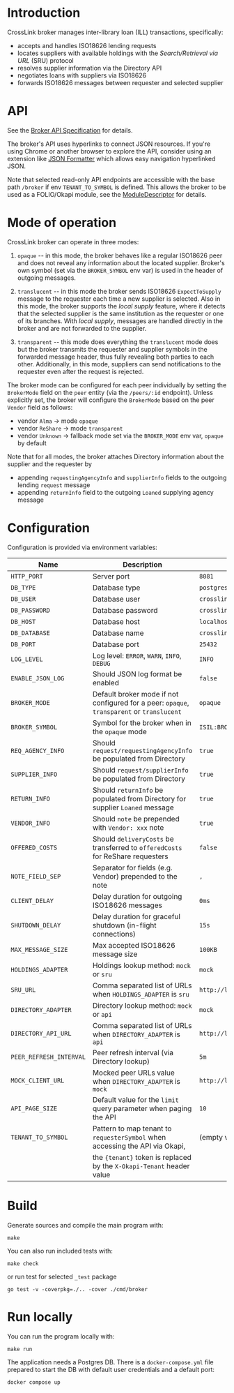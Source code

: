 # Introduction

CrossLink broker manages inter-library loan (ILL) transactions, specifically:

* accepts and handles ISO18626 lending requests
* locates suppliers with available holdings with the _Search/Retrieval via URL_ (SRU) protocol
* resolves supplier information via the Directory API
* negotiates loans with suppliers via ISO18626
* forwards ISO18626 messages between requester and selected supplier

# API

See the [Broker API Specification](./oapi/open-api.yaml) for details.

The broker's API uses hyperlinks to connect JSON resources.
If you're using Chrome or another browser to explore the API,
consider using an extension like [JSON Formatter](https://chromewebstore.google.com/detail/json-formatter/bcjindcccaagfpapjjmafapmmgkkhgoa) which allows easy navigation hyperlinked JSON.

Note that selected read-only API endpoints are accessible with the base path `/broker`
if env `TENANT_TO_SYMBOL` is defined.
This allows the broker to be used as a FOLIO/Okapi module,
see the [ModuleDescriptor](./descriptors/ModuleDescriptor-template.json) for details.

# Mode of operation

CrossLink broker can operate in three modes:

1. `opaque` -- in this mode, the broker behaves like a regular ISO18626 peer and does not reveal any information about the located supplier. Broker's own symbol (set via the `BROKER_SYMBOL` env var) is used in the header of outgoing messages.

2. `translucent` -- in this mode the broker sends ISO18626 `ExpectToSupply` message to the requester each time a new supplier is selected. Also in this mode, the broker supports the _local supply_ feature, where it detects that the selected supplier is the same institution as the requester or one of its branches. With _local supply_, messages are handled directly in the broker and are not forwarded to the supplier.

3. `transparent` -- this mode does everything the `translucent` mode does but the broker transmits the requester and supplier symbols in the forwarded message header, thus fully revealing both parties to each other. Additionally, in this mode, suppliers can send notifications to the requester even after the request is rejected.

The broker mode can be configured for each peer individually by setting the `BrokerMode` field on the `peer` entity (via the `/peers/:id` endpoint). Unless explicitly set, the broker will configure the `BrokerMode` based on the peer `Vendor` field as follows:

* vendor `Alma` -> mode `opaque`
* vendor `ReShare` -> mode `transparent`
* vendor `Unknown` -> fallback mode set via the `BROKER_MODE` env var, `opaque` by default

Note that for all modes, the broker attaches Directory information about the supplier and the requester by

* appending `requestingAgencyInfo` and `supplierInfo` fields to the outgoing lending `request` message
* appending `returnInfo` field to the outgoing `Loaned` supplying agency message

# Configuration

Configuration is provided via environment variables:

| Name                   | Description                                                                               | Default value                             |
|------------------------|-------------------------------------------------------------------------------------------|-------------------------------------------|
| `HTTP_PORT`            | Server port                                                                               | `8081`                                    |
| `DB_TYPE`              | Database type                                                                             | `postgres`                                |
| `DB_USER`              | Database user                                                                             | `crosslink`                               |
| `DB_PASSWORD`          | Database password                                                                         | `crosslink`                               |
| `DB_HOST`              | Database host                                                                             | `localhost`                               |
| `DB_DATABASE`          | Database name                                                                             | `crosslink`                               |
| `DB_PORT`              | Database port                                                                             | `25432`                                   |
| `LOG_LEVEL`            | Log level: `ERROR`, `WARN`, `INFO`, `DEBUG`                                               | `INFO`                                    |
| `ENABLE_JSON_LOG`      | Should JSON log format be enabled                                                         | `false`                                   |
| `BROKER_MODE`          | Default broker mode if not configured for a peer: `opaque`, `transparent` or `translucent`| `opaque`                                  |
| `BROKER_SYMBOL`        | Symbol for the broker when in the `opaque` mode                                           | `ISIL:BROKER`                             |
| `REQ_AGENCY_INFO`      | Should `request/requestingAgencyInfo` be populated from Directory                         | `true`                                    |
| `SUPPLIER_INFO`        | Should `request/supplierInfo` be populated from Directory                                 | `true`                                    |
| `RETURN_INFO`          | Should `returnInfo` be populated from Directory for supplier `Loaned` message             | `true`                                    |
| `VENDOR_INFO`          | Should `note` be prepended with `Vendor: xxx` note                                        | `true`                                    |
| `OFFERED_COSTS`        | Should `deliveryCosts` be transferred to `offeredCosts` for ReShare requesters            | `false`                                   |
| `NOTE_FIELD_SEP`       | Separator for fields (e.g. Vendor) prepended to the note                                  | `, `                                      |
| `CLIENT_DELAY`         | Delay duration for outgoing ISO18626 messages                                             | `0ms`                                     |
| `SHUTDOWN_DELAY`       | Delay duration for graceful shutdown (in-flight connections)                              | `15s`                                     |
| `MAX_MESSAGE_SIZE`     | Max accepted ISO18626 message size                                                        | `100KB`                                   |
| `HOLDINGS_ADAPTER`     | Holdings lookup method: `mock` or `sru`                                                   | `mock`                                    |
| `SRU_URL`              | Comma separated list of URLs when `HOLDINGS_ADAPTER` is `sru`                             | `http://localhost:8081/sru`               |
| `DIRECTORY_ADAPTER`    | Directory lookup method: `mock` or `api`                                                  | `mock`                                    |
| `DIRECTORY_API_URL`    | Comma separated list of URLs when `DIRECTORY_ADAPTER` is `api`                            | `http://localhost:8081/directory/entries` |
| `PEER_REFRESH_INTERVAL`| Peer refresh interval (via Directory lookup)                                              | `5m`                                      |
| `MOCK_CLIENT_URL`      | Mocked peer URLs value when `DIRECTORY_ADAPTER` is `mock`                                 | `http://localhost:19083/iso18626`         |
| `API_PAGE_SIZE`        | Default value for the `limit` query parameter when paging the API                         | `10`                                      |
| `TENANT_TO_SYMBOL`     | Pattern to map tenant to `requesterSymbol` when accessing the API via Okapi,              | (empty value)                             |
|                        | the `{tenant}` token is replaced by the `X-Okapi-Tenant` header value                     |                                           |

# Build

Generate sources and compile the main program with:

```
make
```

You can also run included tests with:

```
make check
```

or run test for selected `_test` package

```
go test -v -coverpkg=./.. -cover ./cmd/broker
```

# Run locally

You can run the program locally with:

```
make run
```

The application needs a Postgres DB.
There is a `docker-compose.yml` file prepared to start the DB with default user credentials and a default port:

```
docker compose up
```
